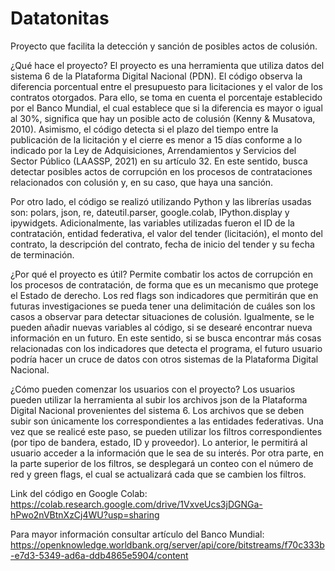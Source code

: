 # Datatonitas
Proyecto que facilita la detección y sanción de posibles actos de colusión.

¿Qué hace el proyecto?
El proyecto es una herramienta que utiliza datos del sistema 6 de la Plataforma Digital Nacional (PDN). El código observa la diferencia porcentual entre el presupuesto para licitaciones y el valor de los contratos otorgados. Para ello, se toma en cuenta el porcentaje establecido por el Banco Mundial, el cual establece que si la diferencia es mayor o igual al 30%, significa que hay un posible acto de colusión (Kenny & Musatova, 2010). Asimismo, el código detecta si el plazo del tiempo entre la publicación de la licitación y el cierre es menor a 15 días conforme a lo indicado por la Ley de Adquisiciones, Arrendamientos y Servicios del Sector Público (LAASSP, 2021) en su artículo 32. En este sentido, busca detectar posibles actos de corrupción en los procesos de contrataciones relacionados con colusión y, en su caso, que haya una sanción.

Por otro lado, el código se realizó utilizando Python y las librerías usadas son: polars, json, re, dateutil.parser, google.colab, IPython.display y ipywidgets. Adicionalmente, las variables utilizadas fueron el ID de la contratación, entidad federativa, el valor del tender (licitación), el monto del contrato, la descripción del contrato, fecha de inicio del tender y su fecha de terminación.

¿Por qué el proyecto es útil?
Permite combatir los actos de corrupción en los procesos de contratación, de forma que es un mecanismo que protege el Estado de derecho. Los red flags son indicadores que permitirán que en futuras investigaciones se pueda tener una delimitación de cuáles son los casos a observar para detectar situaciones de colusión. Igualmente, se le pueden añadir nuevas variables al código, si se desearé encontrar nueva información en un futuro. En este sentido, si se busca encontrar más cosas relacionadas con los indicadores que detecta el programa,  el futuro usuario podría hacer un cruce de datos con otros sistemas de la Plataforma Digital Nacional.

¿Cómo pueden comenzar los usuarios con el proyecto?
Los usuarios pueden utilizar la herramienta al subir los archivos json de la Plataforma Digital Nacional provenientes del sistema 6. Los archivos que se deben subir son únicamente los correspondientes a las entidades federativas. Una vez que se realicé este paso, se pueden utilizar los filtros correspondientes (por tipo de bandera, estado, ID y proveedor). Lo anterior, le permitirá al usuario acceder a la información que le sea de su interés. Por otra parte, en la parte superior de los filtros, se desplegará un conteo con el número de red y green flags, el cual se actualizará cada que se cambien los filtros.

Link del código en Google Colab: https://colab.research.google.com/drive/1VxveUcs3jDGNGa-hPwo2nVBtnXzCj4WU?usp=sharing

Para mayor información consultar artículo del Banco Mundial: https://openknowledge.worldbank.org/server/api/core/bitstreams/f70c333b-e7d3-5349-ad6a-ddb4865e5904/content



